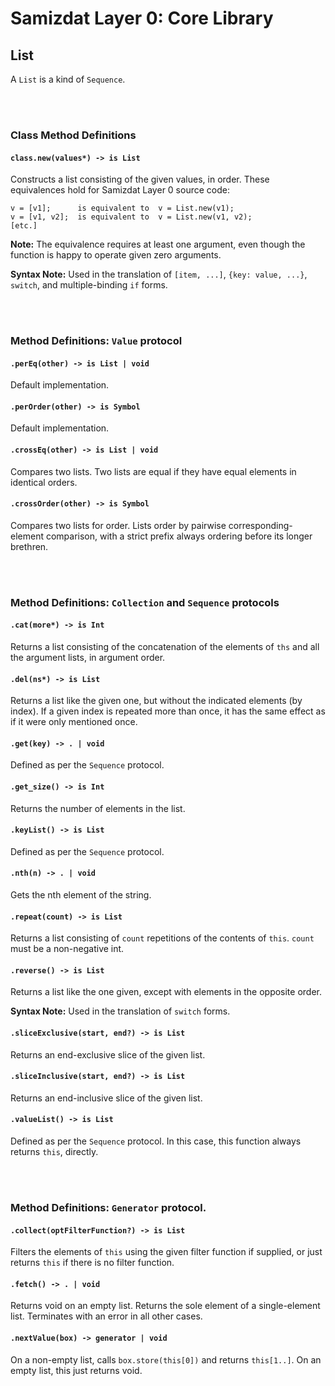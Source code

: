 Samizdat Layer 0: Core Library
==============================

List
----

A `List` is a kind of `Sequence`.

<br><br>
### Class Method Definitions

#### `class.new(values*) -> is List`

Constructs a list consisting of the given values, in order.
These equivalences hold for Samizdat Layer 0 source code:

```
v = [v1];      is equivalent to  v = List.new(v1);
v = [v1, v2];  is equivalent to  v = List.new(v1, v2);
[etc.]
```

**Note:** The equivalence requires at least one argument, even though
the function is happy to operate given zero arguments.

**Syntax Note:** Used in the translation of `[item, ...]`,
`{key: value, ...}`, `switch`, and multiple-binding `if` forms.


<br><br>
### Method Definitions: `Value` protocol

#### `.perEq(other) -> is List | void`

Default implementation.

#### `.perOrder(other) -> is Symbol`

Default implementation.

#### `.crossEq(other) -> is List | void`

Compares two lists. Two lists are equal if they have equal elements in
identical orders.

#### `.crossOrder(other) -> is Symbol`

Compares two lists for order. Lists order by pairwise corresponding-element
comparison, with a strict prefix always ordering before its longer brethren.


<br><br>
### Method Definitions: `Collection` and `Sequence` protocols

#### `.cat(more*) -> is Int`

Returns a list consisting of the concatenation of the elements
of `ths` and all the argument lists, in argument order.

#### `.del(ns*) -> is List`

Returns a list like the given one, but without the indicated elements
(by index). If a given index is repeated more than once, it has the same
effect as if it were only mentioned once.

#### `.get(key) -> . | void`

Defined as per the `Sequence` protocol.

#### `.get_size() -> is Int`

Returns the number of elements in the list.

#### `.keyList() -> is List`

Defined as per the `Sequence` protocol.

#### `.nth(n) -> . | void`

Gets the nth element of the string.

#### `.repeat(count) -> is List`

Returns a list consisting of `count` repetitions of the contents of `this`.
`count` must be a non-negative int.

#### `.reverse() -> is List`

Returns a list like the one given, except with elements in the opposite
order.

**Syntax Note:** Used in the translation of `switch` forms.

#### `.sliceExclusive(start, end?) -> is List`

Returns an end-exclusive slice of the given list.

#### `.sliceInclusive(start, end?) -> is List`

Returns an end-inclusive slice of the given list.

#### `.valueList() -> is List`

Defined as per the `Sequence` protocol. In this case, this function always
returns `this`, directly.



<br><br>
### Method Definitions: `Generator` protocol.

#### `.collect(optFilterFunction?) -> is List`

Filters the elements of `this` using the given filter function if supplied,
or just returns `this` if there is no filter function.

#### `.fetch() -> . | void`

Returns void on an empty list. Returns the sole element of a single-element
list. Terminates with an error in all other cases.

#### `.nextValue(box) -> generator | void`

On a non-empty list, calls `box.store(this[0])` and returns
`this[1..]`. On an empty list, this just returns void.
